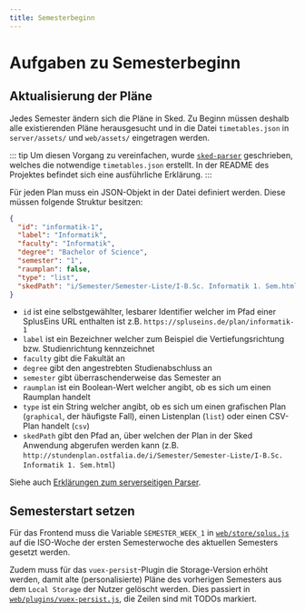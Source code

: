 ```yaml
---
title: Semesterbeginn
---
```


# Aufgaben zu Semesterbeginn

## Aktualisierung der Pläne

Jedes Semester ändern sich die Pläne in Sked. Zu Beginn müssen deshalb alle existierenden Pläne herausgesucht und in die Datei `timetables.json` in `server/assets/` und `web/assets/` eingetragen werden.

::: tip
Um diesen Vorgang zu vereinfachen, wurde [`sked-parser`](https://github.com/SplusEins/sked_parser) geschrieben, welches die notwendige `timetables.json` erstellt. In der README des Projektes befindet sich eine ausführliche Erklärung.
:::

Für jeden Plan muss ein JSON-Objekt in der Datei definiert werden.
Diese müssen folgende Struktur besitzen:

```json
{
  "id": "informatik-1",
  "label": "Informatik",
  "faculty": "Informatik",
  "degree": "Bachelor of Science",
  "semester": "1",
  "raumplan": false,
  "type": "list",
  "skedPath": "i/Semester/Semester-Liste/I-B.Sc. Informatik 1. Sem.html"
}
```

- `id` ist eine selbstgewählter, lesbarer Identifier welcher im Pfad einer SplusEins URL enthalten ist z.B. `https://spluseins.de/plan/informatik-1`
- `label` ist ein Bezeichner welcher zum Beispiel die Vertiefungsrichtung bzw. Studienrichtung kennzeichnet
- `faculty` gibt die Fakultät an
- `degree` gibt den angestrebten Studienabschluss an
- `semester` gibt über­ra­schen­der­wei­se das Semester an
- `raumplan` ist ein Boolean-Wert welcher angibt, ob es sich um einen Raumplan handelt
- `type` ist ein String welcher angibt, ob es sich um einen grafischen Plan (`graphical`, der häufigste Fall), einen Listenplan (`list`) oder einen CSV-Plan handelt (`csv`)
- `skedPath` gibt den Pfad an, über welchen der Plan in der Sked Anwendung abgerufen werden kann (z.B. `http://stundenplan.ostfalia.de/i/Semester/Semester-Liste/I-B.Sc. Informatik 1. Sem.html`)

Siehe auch [Erklärungen zum serverseitigen Parser](./server.md#parser).

## Semesterstart setzen

Für das Frontend muss die Variable `SEMESTER_WEEK_1` in [`web/store/splus.js`](https://github.com/SplusEins/SplusEins/blob/master/web/store/splus.js) auf die ISO-Woche der ersten Semesterwoche des aktuellen Semesters gesetzt werden.

Zudem muss für das `vuex-persist`-Plugin die Storage-Version erhöht werden, damit alte (personalisierte) Pläne des vorherigen Semesters aus dem `Local Storage` der Nutzer gelöscht werden. Dies passiert in [`web/plugins/vuex-persist.js`](https://github.com/SplusEins/SplusEins/blob/master/web/plugins/vuex-persist.js), die Zeilen sind mit TODOs markiert.

